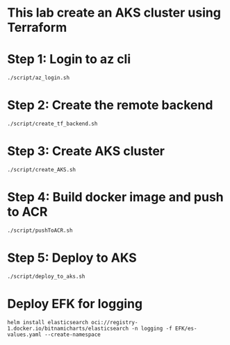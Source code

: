 # This lab create an AKS cluster using Terraform

# Step 1: Login to az cli
``` shell
./script/az_login.sh
```

# Step 2: Create the remote backend
``` shell
./script/create_tf_backend.sh
```

# Step 3: Create AKS cluster
``` shell
./script/create_AKS.sh
```

# Step 4: Build docker image and push to ACR
``` shell
./script/pushToACR.sh
```

# Step 5: Deploy to AKS
``` shell
./script/deploy_to_aks.sh
```

# Deploy EFK for logging
``` shell
helm install elasticsearch oci://registry-1.docker.io/bitnamicharts/elasticsearch -n logging -f EFK/es-values.yaml --create-namespace

```